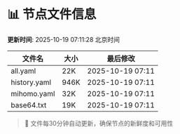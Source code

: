 # 📊 节点文件信息

**更新时间**: 2025-10-19 07:11:28 北京时间

| 文件名 | 大小 | 最后修改 |
|--------|------|----------|
| all.yaml | 22K | 2025-10-19 07:11 |
| history.yaml | 946K | 2025-10-19 07:11 |
| mihomo.yaml | 32K | 2025-10-19 07:11 |
| base64.txt | 19K | 2025-10-19 07:11 |

> 🔄 文件每30分钟自动更新，确保节点的新鲜度和可用性
